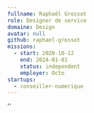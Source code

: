 ```yaml
---
fullname: Raphaël Grossot
role: Designer de service
domaine: Design
avatar: null
github: raphael-grossot
missions:
  - start: 2020-10-12
    end: 2024-01-01
    status: independent
    employer: Octo
startups:
  - conseiller-numerique
---
```


''
